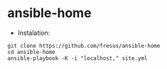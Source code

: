 # ansible-home

- Instalation:

```
git clone https://github.com/fresus/ansible-home 
cd ansible-home
ansible-playbook -K -i "localhost," site.yml
```
